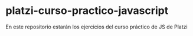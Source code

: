 # platzi-curso-practico-javascript
En este repositorio estarán los ejercicios del curso práctico de JS de Platzi
